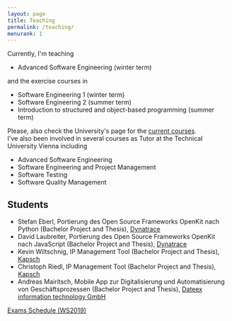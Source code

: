 ```yaml
---
layout: page
title: Teaching
permalink: /teaching/
menurank: 1
---
```


<div>
Currently, I'm teaching 
<ul>
<li>Advanced Software Engineering (winter term)</li>
</ul>
and the exercise courses in 
<ul>
<li>Software Engineering 1 (winter term)</li>
<li>Software Engineering 2 (summer term)</li>
<li>Introduction to structured and object-based programming (summer term)</li>
</ul> 
Please, also check the University's page for the <a href="https://campus.aau.at/studien/lvliste.jsp?atoken=914095040" target="_blank">current courses</a>.
</div>

<div>I've also been involved in several courses as Tutor at the Technical University Vienna including 
<ul>
  <li>Advanced Software Engineering</li>
  <li>Software Engineering and Project Management</li>
  <li>Software Testing</li>
  <li>Software Quality Management</li>
</ul>

<div>
<h2>Students</h2>
<ul>
<li>Stefan Eberl, Portierung des Open Source Frameworks OpenKit nach Python (Bachelor Project and Thesis), <a href="https://www.dynatrace.com" target="_blank">Dynatrace</a></li>
<li>David Laubreiter, Portierung des Open Source Frameworks OpenKit nach JavaScript (Bachelor Project and Thesis), <a href="https://www.dynatrace.com" target="_blank">Dynatrace</a></li>
<li>Kevin Wiltschnig, IP Management Tool (Bachelor Project and Thesis), <a href="https://www.kapsch.net/" target="_blank">Kapsch</a></li>
<li>Christoph Riedl, IP Management Tool (Bachelor Project and Thesis), <a href="https://www.kapsch.net/" target="_blank">Kapsch</a></li>
<li>Andreas Mairitsch, Mobile App zur Digitalisierung und Automatisierung von Geschäftsprozessen (Bachelor Project and Thesis), <a href="https://dateexonline.azurewebsites.net/" target="_blank">Dateex information technology GmbH</a></li>
</ul>
</div>

<div><a href="{{ site.url }}/teachingdata/PruefungsorgWS19.pdf">Exams Schedule (WS2019)</a></div>